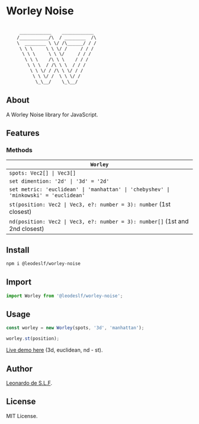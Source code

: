 # Worley Noise

```txt

     ____________    ____________ 
    /___________/\  / ________  /\
    \  ________ \ \/ /\______/ / /
     \ \ \     \ \ \/ /     / / /
      \ \ \     \ \ \/     / / /
       \ \ \    /\ \ \    / / /
        \ \ \  / /\ \ \  / / /
         \ \ \/ / /\ \ \/ / /
          \ \ \/ /  \ \ \/ /
           \_\__/    \_\__/

```

## About

A Worley Noise library for JavaScript.

## Features

### Methods

|`Worley`
|---
|`spots: Vec2[] \| Vec3[]`
|`set dimention: '2d' \| '3d' = '2d'`
|`set metric: 'euclidean' \| 'manhattan' \| 'chebyshev' \| 'minkowski' = 'euclidean'`
|`st(position: Vec2 \| Vec3, e?: number = 3): number` (1st closest)
|`nd(position: Vec2 \| Vec3, e?: number = 3): number[]` (1st and 2nd closest)

## Install

```bash
npm i @leodeslf/worley-noise
```

## Import

```javascript
import Worley from '@leodeslf/worley-noise';
```

## Usage

```javascript
const worley = new Worley(spots, '3d', 'manhattan');

worley.st(position);
```

[Live demo here](https://leodeslf.github.io/worley-noise/ "GitHub Pages") (3d, euclidean, nd - st).

## Author

[Leonardo de S.L.F](https://github.com/leodeslf "GitHub profile").

## License

MIT License.
